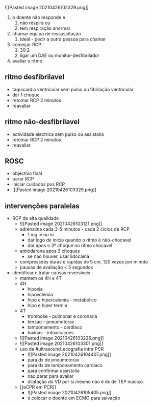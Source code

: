 ![[Pasted image 20210426102329.png]]
1. o doente não responde e
	1. não respira ou
	2. tem respiração anormal
2. chamar equipa de ressuscitação
	1. ideal - pedir a outra pessoa para chamar
3. começar RCP
	1. 30:2
	2. ligar um DAE ou monitor-desfibrilador
4. avaliar o ritmo

## ritmo desfibrilavel
- taquicardia ventricular sem pulso ou fibrilação ventricular
- dar 1 choque
- retomar RCP 2 minutos
- reavaliar
## ritmo não-desfibrilavel
- actividade electrica sem pulso ou assistolia
- retomar RCP 2 minutos
- reavaliar

## ROSC
- objectivo final
- parar RCP
- iniciar cuidados pos RCP
- ![[Pasted image 20210426103329.png]]

## intervenções paralelas
- RCP de alta qualidade
	- ![[Pasted image 20210426103121.png]]
	- adrenalina cada 3-5 minutos - cada 2 ciclos de RCP
		- 1 mg iv ou io
		- dar logo de inicio quando o ritmo é não-chocavel
		- dar apos o 3º choque no ritmo chocavel
	- amiodarona apos 3 choques
		- se nao houver, usar lidocaina
	- compressões  duras e rapidas de 5 cm, 120 vezes por minuto
	- pausas de avaliação < 5 segundos
- identificar e tratar causas reversíveis
	- mantem os 4H e 4T
	- 4H
		- hipoxia
		- hipovolemia
		- hipo e hipercalemia - metabolico
		- hipo e hiper termia
	- 4T
		- trombose - pulmonar e coronaria
		- tensao - pneumotorax
		- tamponamento - cardiaco
		- toxinas - intoxicaçoes	
	- ![[Pasted image 20210426103226.png]]
	- ![[Pasted image 20210426103301.png]]
	- uso de #ultrasound_ecografia intra PCR
		- ![[Pasted image 20210426104407.png]]
		- para dx de pneumotorax
		- para dx de tamponamento cardiaco
		- para confirmar assistolia
		- nao parar para avaliar
		- dilatação do VD por si mesmo não é dx de TEP maciço
	- [[eCPR em PCR]]
		- ![[Pasted image 20210426105405.png]]
		- é colocar o doente em ECMO para salvação

